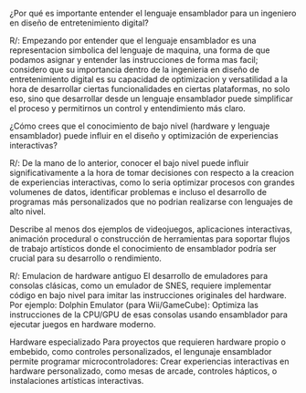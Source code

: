 ¿Por qué es importante entender el lenguaje ensamblador para un ingeniero en diseño de entretenimiento digital?

  R/: Empezando por entender que el lenguaje ensamblador es una representacion simbolica del lenguaje de
      maquina, una forma de que podamos asignar y entender las instrucciones de forma mas facil; considero
      que su importancia dentro de la ingenieria en diseño de entretenimiento digital es su capacidad de
      optimizacion y versatilidad a la hora de desarrollar ciertas funcionalidades en ciertas plataformas, 
      no solo eso, sino que desarrollar desde un lenguaje ensamblador puede simplificar el proceso y
      permitirnos un control y entendimiento más claro.


¿Cómo crees que el conocimiento de bajo nivel (hardware y lenguaje ensamblador) puede influir en el diseño y
optimización de experiencias interactivas?

  R/: De la mano de lo anterior, conocer el bajo nivel puede influir significativamente a la hora de tomar
      decisiones con respecto a la creacion de experiencias interactivas, como lo seria optimizar procesos
      con grandes volumenes de datos, identificar problemas e incluso el desarrollo de programas más
      personalizados que no podrian realizarse con lenguajes de alto nivel.


Describe al menos dos ejemplos de videojuegos, aplicaciones interactivas, animación procedural o construcción de
herramientas para soportar flujos de trabajo artísticos donde el conocimiento de ensamblador podría ser crucial
para su desarrollo o rendimiento.

  R/:
  Emulacion de hardware antiguo
  El desarrollo de emuladores para consolas clásicas, como un emulador de SNES, requiere implementar código en
  bajo nivel para imitar las instrucciones originales del hardware. Por ejemplo: Dolphin Emulator
  (para Wii/GameCube): Optimiza las instrucciones de la CPU/GPU de esas consolas usando ensamblador para ejecutar
  juegos en hardware moderno.

  Hardware especializado
  Para proyectos que requieren hardware propio o embebido, como controles personalizados, el lengunaje ensamblador
  permite programar microcontroladores: Crear experiencias interactivas en hardware personalizado, como mesas de
  arcade, controles hápticos, o instalaciones artísticas interactivas.
